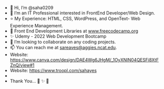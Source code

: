 - 👋 Hi, I’m @saha0209
- 👀 I’m an IT Professional interested in FrontEnd Developer/Web Design. 
- ⭐ My Experience: HTML, CSS, WordPress, and OpenText- Web Experience Management.
- 🌱 Front End Development Libraries at www.freecodecamp.org  
- ✨ Udemy - 2022 Web Development Bootcamp
- 💞️ I’m looking to collaborate on any coding projects.
- 📫 You can reach me at sareaves@aggies.ncat.edu.
- Website: https://www.canva.com/design/DAE4Wg6JHgM/_1OyXNlN04QESFi8XtFZnQ/view#1 
- Website: https://www.troopl.com/sahayes 
- 
- Thank You... 💖 ✨ 💖

<!---
saha0209/saha0209 is a ✨ special ✨ repository because its `README.md` (this file) appears on your GitHub profile.
You can click the Preview link to take a look at your changes.
--->
